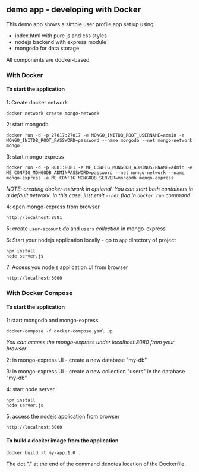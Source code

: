 ## demo app - developing with Docker

This demo app shows a simple user profile app set up using 
- index.html with pure js and css styles
- nodejs backend with express module
- mongodb for data storage

All components are docker-based

### With Docker

#### To start the application

1: Create docker network

    docker network create mongo-network 

2: start mongodb 

    docker run -d -p 27017:27017 -e MONGO_INITDB_ROOT_USERNAME=admin -e MONGO_INITDB_ROOT_PASSWORD=password --name mongodb --net mongo-network mongo    

3: start mongo-express
    
    docker run -d -p 8081:8081 -e ME_CONFIG_MONGODB_ADMINUSERNAME=admin -e ME_CONFIG_MONGODB_ADMINPASSWORD=password --net mongo-network --name mongo-express -e ME_CONFIG_MONGODB_SERVER=mongodb mongo-express   

_NOTE: creating docker-network in optional. You can start both containers in a default network. In this case, just emit `--net` flag in `docker run` command_

4: open mongo-express from browser

    http://localhost:8081

5: create `user-account` _db_ and `users` _collection_ in mongo-express

6: Start your nodejs application locally - go to `app` directory of project 

    npm install 
    node server.js
    
7: Access you nodejs application UI from browser

    http://localhost:3000

### With Docker Compose

#### To start the application

1: start mongodb and mongo-express

    docker-compose -f docker-compose.yaml up
    
_You can access the mongo-express under localhost:8080 from your browser_
    
2: in mongo-express UI - create a new database "my-db"

3: in mongo-express UI - create a new collection "users" in the database "my-db"       
    
4: start node server 

    npm install
    node server.js
    
5: access the nodejs application from browser 

    http://localhost:3000

#### To build a docker image from the application

    docker build -t my-app:1.0 .
    
The dot "." at the end of the command denotes location of the Dockerfile.
